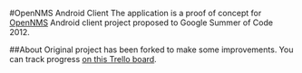 #OpenNMS Android Client
The application is a proof of concept for [OpenNMS](http://www.opennms.org/) Android client project proposed to Google Summer of Code 2012.

##About
Original project has been forked to make some improvements. You can track progress [on this Trello board](https://trello.com/b/AOeHOtwt).